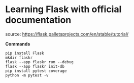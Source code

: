 # Learning Flask with official documentation

source: https://flask.palletsprojects.com/en/stable/tutorial/

**Commands**
```
pip install Flask
mkdir flaskr
flask --app flaskr run --debug
flask --app flaskr init-db
pip install pytest coverage
python -m pytest -v
```